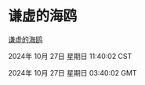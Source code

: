 # 谦虚的海鸥
[谦虚的海鸥](http://219.139.197.74:56308/qxdho/course/base/hotlink/index.php)

2024年 10月 27日 星期日 11:40:02 CST

2024年 10月 27日 星期日 03:40:02 GMT
